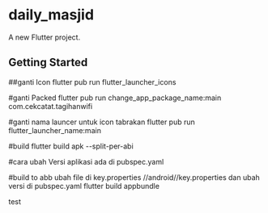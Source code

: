# daily_masjid

A new Flutter project.

## Getting Started

##ganti Icon
flutter pub run flutter_launcher_icons

#ganti Packed
flutter pub run change_app_package_name:main com.cekcatat.tagihanwifi


#ganti nama launcer
untuk icon tabrakan
flutter pub run flutter_launcher_name:main


#build
flutter build apk --split-per-abi


 #cara ubah Versi aplikasi
 ada di pubspec.yaml



 #build to abb
ubah file di key.properties
//android//key.properties
dan ubah versi di pubspec.yaml
 flutter build appbundle

 test
